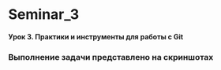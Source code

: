# Seminar_3

#### Урок 3. Практики и инструменты для работы с Git

### Выполнение задачи представлено на скриншотах




